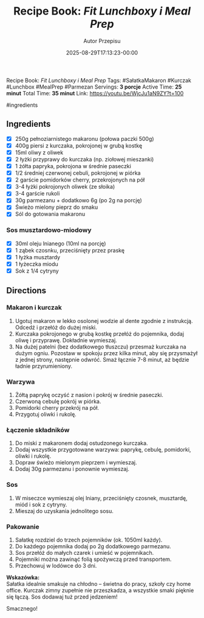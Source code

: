﻿---
draft: true
title: "Recipe Book: *Fit Lunchboxy i Meal Prep*"
author: "Autor Przepisu"
recipe_image: images/recipe-headers/default.jpg
date: 2025-08-29T17:13:23-00:00
categories: ["do-kategoryzacji"]
tags: ["draft"]
tagline: "Przepis do sformatowania"
servings: 4
prep_time: 15
cook: true
cook_time: 30
calories: 300
protein: 20
fat: 10
carbohydrate: 25
---
Recipe Book: *Fit Lunchboxy i Meal Prep*
Tags: #SałatkaMakaron #Kurczak #Lunchbox #MealPrep #Parmezan
Servings: **3 porcje**
Active Time: **25 minut**
Total Time: **35 minut**
Link: https://youtu.be/WjcJu1aN9ZY?t=100

#ingredients 
## Ingredients
- [x] 250g pełnoziarnistego makaronu (połowa paczki 500g)
- [x] 400g piersi z kurczaka, pokrojonej w grubą kostkę
- [x] 15ml oliwy z oliwek
- [x] 2 łyżki przyprawy do kurczaka (np. ziołowej mieszanki)
- [x] 1 żółta papryka, pokrojona w średnie paseczki
- [x] 1/2 średniej czerwonej cebuli, pokrojonej w piórka
- [x] 2 garście pomidorków cherry, przekrojonych na pół
- [x] 3-4 łyżki pokrojonych oliwek (ze słoika)
- [x] 3-4 garście rukoli
- [x] 30g parmezanu + dodatkowo 6g (po 2g na porcję)
- [x] Świeżo mielony pieprz do smaku
- [x] Sól do gotowania makaronu

### Sos musztardowo-miodowy
- [x] 30ml oleju lnianego (10ml na porcję)
- [x] 1 ząbek czosnku, przeciśnięty przez praskę
- [x] 1 łyżka musztardy
- [x] 1 łyżeczka miodu
- [x] Sok z 1/4 cytryny

## Directions

### Makaron i kurczak
1. Ugotuj makaron w lekko osolonej wodzie al dente zgodnie z instrukcją. Odcedź i przełóż do dużej miski.
2. Kurczaka pokrojonego w grubą kostkę przełóż do pojemnika, dodaj oliwę i przyprawę. Dokładnie wymieszaj.
3. Na dużej patelni (bez dodatkowego tłuszczu) przesmaż kurczaka na dużym ogniu. Pozostaw w spokoju przez kilka minut, aby się przysmażył z jednej strony, następnie odwróć. Smaż łącznie 7-8 minut, aż będzie ładnie przyrumieniony.

### Warzywa
1. Żółtą paprykę oczyść z nasion i pokrój w średnie paseczki.
2. Czerwoną cebulę pokrój w piórka.
3. Pomidorki cherry przekrój na pół.
4. Przygotuj oliwki i rukolę.

### Łączenie składników
1. Do miski z makaronem dodaj ostudzonego kurczaka.
2. Dodaj wszystkie przygotowane warzywa: paprykę, cebulę, pomidorki, oliwki i rukolę.
3. Dopraw świeżo mielonym pieprzem i wymieszaj.
4. Dodaj 30g parmezanu i ponownie wymieszaj.

### Sos
1. W miseczce wymieszaj olej lniany, przeciśnięty czosnek, musztardę, miód i sok z cytryny.
2. Mieszaj do uzyskania jednolitego sosu.

### Pakowanie
1. Sałatkę rozdziel do trzech pojemników (ok. 1050ml każdy).
2. Do każdego pojemnika dodaj po 2g dodatkowego parmezanu.
3. Sos przełóż do małych czarek i umieść w pojemnikach.
4. Pojemniki można zawinąć folią spożywczą przed transportem.
5. Przechowuj w lodówce do 3 dni.

**Wskazówka:**  
Sałatka idealnie smakuje na chłodno – świetna do pracy, szkoły czy home office. Kurczak zimny zupełnie nie przeszkadza, a wszystkie smaki pięknie się łączą. Sos dodawaj tuż przed jedzeniem!

Smacznego!